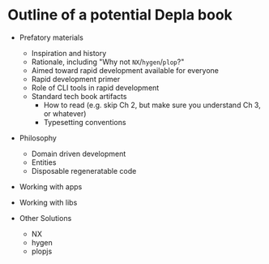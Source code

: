 # Outline of a potential Depla book

- Prefatory materials

  - Inspiration and history
  - Rationale, including "Why not `NX`/`hygen`/`plop`?"
  - Aimed toward rapid development available for everyone
  - Rapid development primer
  - Role of CLI tools in rapid development
  - Standard tech book artifacts
    - How to read (e.g. skip Ch 2, but make sure you understand Ch 3, or whatever)
    - Typesetting conventions

- Philosophy

  - Domain driven development
  - Entities
  - Disposable regeneratable code

- Working with apps
- Working with libs

- Other Solutions
  - NX
  - hygen
  - plopjs
